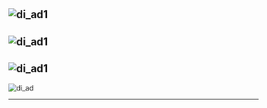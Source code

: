 
![di_ad1](https://github.com/gopala-kr/Quantum-Dots/blob/master/23-Future-of-ET/etres/Dgital/di_ad1.PNG)
-----------------

![di_ad1](https://github.com/gopala-kr/Quantum-Dots/blob/master/23-Future-of-ET/etres/Dgital/di_ad2.PNG)
-----------------

![di_ad1](https://github.com/gopala-kr/Quantum-Dots/blob/master/23-Future-of-ET/etres/Dgital/di_ad3.PNG)
-----------------

![di_ad](https://github.com/gopala-kr/Quantum-Dots/blob/master/23-Future-of-ET/etres/Dgital/di_ad.svg)

-------------
